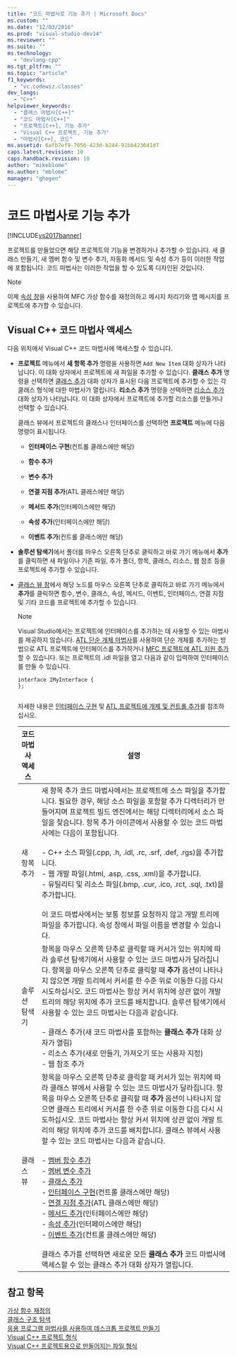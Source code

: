 ```yaml
---
title: "코드 마법사로 기능 추가 | Microsoft Docs"
ms.custom: ""
ms.date: "12/03/2016"
ms.prod: "visual-studio-dev14"
ms.reviewer: ""
ms.suite: ""
ms.technology: 
  - "devlang-cpp"
ms.tgt_pltfrm: ""
ms.topic: "article"
f1_keywords: 
  - "vc.codewiz.classes"
dev_langs: 
  - "C++"
helpviewer_keywords: 
  - "클래스 마법사[C++]"
  - "코드 마법사[C++]"
  - "프로젝트[C++], 기능 추가"
  - "Visual C++ 프로젝트, 기능 추가"
  - "마법사[C++], 코드"
ms.assetid: 6afb7ef9-7056-423d-b244-91bb4236d1d7
caps.latest.revision: 10
caps.handback.revision: 10
author: "mikeblome"
ms.author: "mblome"
manager: "ghogen"
---
```

# 코드 마법사로 기능 추가
[!INCLUDE[vs2017banner](../assembler/inline/includes/vs2017banner.md)]

프로젝트를 만들었으면 해당 프로젝트의 기능을 변경하거나 추가할 수 있습니다.  새 클래스 만들기, 새 멤버 함수 및 변수 추가, 자동화 메서드 및 속성 추가 등이 이러한 작업에 포함됩니다.  코드 마법사는 이러한 작업을 할 수 있도록 디자인된 것입니다.  
  
> [!NOTE]
>  이제 [속성 창](../Topic/Properties%20Window.md)을 사용하여 MFC 가상 함수를 재정의하고 메시지 처리기와 맵 메시지를 프로젝트에 추가할 수 있습니다.  
  
## Visual C\+\+ 코드 마법사 액세스  
 다음 위치에서 Visual C\+\+ 코드 마법사에 액세스할 수 있습니다.  
  
-   **프로젝트** 메뉴에서 **새 항목 추가** 명령을 사용하면 `Add New Item` 대화 상자가 나타납니다. 이 대화 상자에서 프로젝트에 새 파일을 추가할 수 있습니다.  **클래스 추가** 명령을 선택하면 [클래스 추가](../ide/add-class-dialog-box.md) 대화 상자가 표시된 다음 프로젝트에 추가할 수 있는 각 클래스 형식에 대한 마법사가 열립니다.  **리소스 추가** 명령을 선택하면 [리소스 추가](../windows/add-resource-dialog-box.md) 대화 상자가 나타납니다. 이 대화 상자에서 프로젝트에 추가할 리소스를 만들거나 선택할 수 있습니다.  
  
     클래스 뷰에서 프로젝트의 클래스나 인터페이스를 선택하면 **프로젝트** 메뉴에 다음 명령이 표시됩니다.  
  
    -   **인터페이스 구현**\(컨트롤 클래스에만 해당\)  
  
    -   **함수 추가**  
  
    -   **변수 추가**  
  
    -   **연결 지점 추가**\(ATL 클래스에만 해당\)  
  
    -   **메서드 추가**\(인터페이스에만 해당\)  
  
    -   **속성 추가**\(인터페이스에만 해당\)  
  
    -   **이벤트 추가**\(컨트롤 클래스에만 해당\)  
  
-   **솔루션 탐색기**에서 폴더를 마우스 오른쪽 단추로 클릭하고 바로 가기 메뉴에서 **추가**를 클릭하면 새 파일이나 기존 파일, 추가 폴더, 항목, 클래스, 리소스, 웹 참조 등을 프로젝트에 추가할 수 있습니다.  
  
-   [클래스 뷰 창](http://msdn.microsoft.com/ko-kr/8d7430a9-3e33-454c-a9e1-a85e3d2db925)에서 해당 노드를 마우스 오른쪽 단추로 클릭하고 바로 가기 메뉴에서 **추가**를 클릭하면 함수, 변수, 클래스, 속성, 메서드, 이벤트, 인터페이스, 연결 지점 및 기타 코드를 프로젝트에 추가할 수 있습니다.  
  
    > [!NOTE]
    >  Visual Studio에서는 프로젝트에 인터페이스를 추가하는 데 사용할 수 있는 마법사를 제공하지 않습니다.  [ATL 단순 개체 마법사](../atl/reference/atl-simple-object-wizard.md)를 사용하여 단순 개체를 추가하는 방법으로 ATL 프로젝트에 인터페이스를 추가하거나 [MFC 프로젝트에 ATL 지원 추가](../mfc/reference/adding-atl-support-to-your-mfc-project.md)할 수 있습니다.  또는 프로젝트의 .idl 파일을 열고 다음과 같이 입력하여 인터페이스를 만들 수 있습니다.  
  
    ```  
    interface IMyInterface {  
    };  
  
    ```  
  
     자세한 내용은 [인터페이스 구현](../ide/implementing-an-interface-visual-cpp.md) 및 [ATL 프로젝트에 개체 및 컨트롤 추가](../atl/reference/adding-objects-and-controls-to-an-atl-project.md)를 참조하십시오.  
  
    |코드 마법사 액세스|설명|  
    |----------------|--------|  
    |새 항목 추가|새 항목 추가 코드 마법사에서는 프로젝트에 소스 파일을 추가합니다.  필요한 경우, 해당 소스 파일을 포함할 추가 디렉터리가 만들어지며 프로젝트 빌드 엔진에서는 해당 디렉터리에서 소스 파일을 찾습니다.  항목 추가 아이콘에서 사용할 수 있는 코드 마법사에는 다음이 포함됩니다.<br /><br /> -   C\+\+ 소스 파일\(.cpp, .h, .idl, .rc, .srf, .def, .rgs\)을 추가합니다.<br />-   웹 개발 파일\(.html, .asp, .css, .xml\)을 추가합니다.<br />-   유틸리티 및 리소스 파일\(.bmp, .cur, .ico, .rct, .sql, .txt\)을 추가합니다.<br /><br /> 이 코드 마법사에서는 보통 정보를 요청하지 않고 개발 트리에 파일을 추가합니다.  속성 창에서 파일 이름을 변경할 수 있습니다.|  
    |솔루션 탐색기|항목을 마우스 오른쪽 단추로 클릭할 때 커서가 있는 위치에 따라 솔루션 탐색기에서 사용할 수 있는 코드 마법사가 달라집니다.  항목을 마우스 오른쪽 단추로 클릭할 때 **추가** 옵션이 나타나지 않으면 개발 트리에서 커서를 한 수준 위로 이동한 다음 다시 시도하십시오.  코드 마법사는 항상 커서 위치에 상관 없이 개발 트리의 해당 위치에 추가 코드를 배치합니다.  솔루션 탐색기에서 사용할 수 있는 코드 마법사는 다음과 같습니다.<br /><br /> -   클래스 추가\(새 코드 마법사를 포함하는 **클래스 추가** 대화 상자가 열림\)<br />-   리소스 추가\(새로 만들기, 가져오기 또는 사용자 지정\)<br />-   웹 참조 추가|  
    |클래스 뷰|항목을 마우스 오른쪽 단추로 클릭할 때 커서가 있는 위치에 따라 클래스 뷰에서 사용할 수 있는 코드 마법사가 달라집니다.  항목을 마우스 오른쪽 단추로 클릭할 때 **추가** 옵션이 나타나지 않으면 클래스 트리에서 커서를 한 수준 위로 이동한 다음 다시 시도하십시오.  코드 마법사는 항상 커서 위치에 상관 없이 개발 트리의 해당 위치에 추가 코드를 배치합니다.  클래스 뷰에서 사용할 수 있는 코드 마법사는 다음과 같습니다.<br /><br /> -   [멤버 함수 추가](../ide/adding-a-member-function-visual-cpp.md)<br />-   [멤버 변수 추가](../ide/adding-a-member-variable-visual-cpp.md)<br />-   [클래스 추가](../ide/adding-a-class-visual-cpp.md)<br />-   [인터페이스 구현](../ide/implement-interface-wizard.md)\(컨트롤 클래스에만 해당\)<br />-   [연결 지점 추가](../ide/implement-connection-point-wizard.md)\(ATL 클래스에만 해당\)<br />-   [메서드 추가](../ide/add-method-wizard.md)\(인터페이스에만 해당\)<br />-   [속성 추가](../ide/names-add-property-wizard.md)\(인터페이스에만 해당\)<br />-   [이벤트 추가](../ide/add-event-wizard.md)\(컨트롤 클래스에만 해당\)<br /><br /> 클래스 추가를 선택하면 새로운 모든 **클래스 추가** 코드 마법사에 액세스할 수 있는 클래스 추가 대화 상자가 열립니다.|  
  
## 참고 항목  
 [가상 함수 재정의](../ide/overriding-a-virtual-function-visual-cpp.md)   
 [클래스 구조 탐색](../ide/navigating-the-class-structure-visual-cpp.md)   
 [응용 프로그램 마법사를 사용하여 데스크톱 프로젝트 만들기](../ide/creating-desktop-projects-by-using-application-wizards.md)   
 [Visual C\+\+ 프로젝트 형식](../ide/visual-cpp-project-types.md)   
 [Visual C\+\+ 프로젝트용으로 만들어지는 파일 형식](../ide/file-types-created-for-visual-cpp-projects.md)